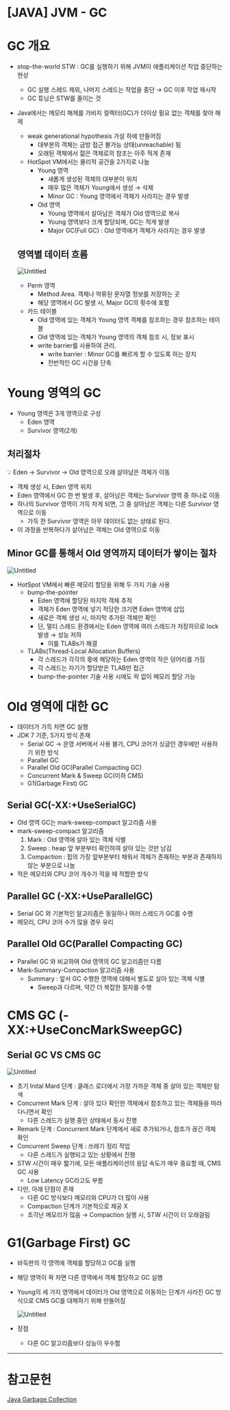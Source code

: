 # [JAVA] JVM - GC

# GC 개요

- stop-the-world STW : GC를 실행하기 위해 JVM이 애플리케이션 작업 중단하는 현상
    - GC 실행 스레드 제외, 나머지 스레드는 작업을 중단 → GC 이후 작업 재시작
    - GC 튜닝은 STW를 줄이는 것
- Java에서는 메모리 해제를 가비지 컬렉터(GC)가 더이상 필요 없는 객체를 찾아 해제
    - weak generational hypothesis 가설 하에 만들어짐
        - 대부분의 객체는 금방 접근 불가능 상태(unreachable) 됨
        - 오래된 객체에서 젊은 객체로의 참조는 아주 적게 존재
    - HotSpot VM에서는 물리적 공간을 2가지로 나눔
        - Young 영역
            - 새롭게 생성된 객체의 대부분이 위치
            - 매우 많은 객체가 Young에서 생성 → 삭제
            - Minor GC : Young 영역에서 객체가 사라지는 경우 발생
        - Old 영역
            - Young 영역에서 살아남은 객체가 Old 영역으로 복사
            - Young 영역보다 크게 할당되며, GC는 적게 발생
            - Major GC(Full GC) : Old 영역에거 객체가 사라지는 경우 발생
    
    ## 영역별 데이터 흐름
    
    ![Untitled](./img/jvm-gc.png)
    
    - Perm 영역
        - Method Area. 객체나 억류된 문자열 정보를 저장하는 곳
        - 해당 영역에서 GC 발생 시, Major GC의 횟수에 포함
    - 카드 테이블
        - Old 영역에 있는 객체가 Young 영역 객체를 참조하는 경우 참조하는 테이블
        - Old 영역에 있는 객체가 Young 영역의 객체 참조 시, 정보 표시
        - write barrier를 사용하여 관리.
            - write barrier : Minor GC를 빠르게 할 수 있도록 하는 장치
            - 전반적인 GC 시간을 단축

# Young 영역의 GC

- Young 영역은 3개 영역으로 구성
    - Eden 영역
    - Survivor 영역(2개)

## 처리절차

<aside>
💡 Eden → Survivor → Old 영역으로 오래 살아남은 객체가 이동

</aside>

- 객체 생성 시, Eden 영역 위치
- Eden 영역에서 GC 한 번 발생 후, 살아남은 객체는 Survivor 영역 중 하나로 이동
- 하나의 Survivor 영역이 가득 차게 되면, 그 중 살아남은 객체는 다른 Survivor 영역으로 이동
    - 가득 찬 Survivor 영역은 아무 데이터도 없는 상태로 된다.
- 이 과정을 반복하다가 살아남은 객체는 Old 영역으로 이동

## Minor GC를 통해서 Old 영역까지 데이터가 쌓이는 절차

![Untitled](./img/jvm-gc-2.png)

- HotSpot VM에서 빠른 메모리 할당을 위해 두 가지 기술 사용
    - bump-the-pointer
        - Eden 영역에 할당된 마지막 객체 추적
        - 객체가 Eden 영역에 넣기 적당한 크기면 Eden 영역에 삽입
        - 새로은 객체 생성 시, 마지막 추가된 객체만 확인
        - 단, 멀티 스레드 환경에서는 Eden 영역에 여러 스레드가 저장하므로 lock 발생 → 성능 저하
            - 이를 TLABs가 해결
    - TLABs(Thread-Local Allocation Buffers)
        - 각 스레드가 각각의 몫에 해당하는 Eden 영역의 작은 덩어리를 가짐
        - 각 스레드는 자기가 할당받은 TLAB만 접근
        - bump-the-pointer 기술 사용 시에도 락 없이 메모리 할당 가능

# Old 영역에 대한 GC

- 데이터가 가득 차면 GC 실행
- JDK 7 기준, 5가지 방식 존재
    - Serial GC → 운영 서버에서 사용 불가, CPU 코어가 싱글인 경우에만 사용하기 위한 방식
    - Parallel GC
    - Parallel Old GC(Parallel Compacting GC)
    - Concurrent Mark & Sweep GC(이하 CMS)
    - G1(Garbage First) GC

## Serial GC(-XX:+UseSerialGC)

- Old 영역 GC는 mark-sweep-compact 알고리즘 사용
- mark-sweep-compact 알고리즘
    1. Mark : Old 영역에 살아 있는 객체 식별
    2. Sweep : heap 앞 부분부터 확인하여 살아 있는 것만 남김
    3. Compaction : 힙의 가장 앞부분부터 채워서 객체가 존재하는 부분과 존재하지 않는 부분으로 나눔
- 적은 메모리와 CPU 코어 개수가 적을 때 적합한 방식

## Parallel GC (-XX:+UseParallelGC)

- Serial GC 와 기본적인 알고리즘은 동일하나 여러 스레드가 GC를 수행
- 메모리, CPU 코어 수가 많을 경우 유리

## Parallel Old GC(Parallel Compacting GC)

- Parallel GC 와 비교하여 Old 영역의 GC 알고리즘만 다름
- Mark-Summary-Compaction 알고리즘 사용
    - Summary : 앞서 GC 수행한 영역에 대해서 별도로 살아 있는 객체 식별
        - Sweep과 다르며, 약간 더 복잡한 절차를 수행

# **CMS GC (-XX:+UseConcMarkSweepGC)**

## Serial GC VS CMS GC

![Untitled](./img/jvm-gc-3.png)

- 초기 Inital Mard 단계 : 클래스 로더에서 가장 가까운 객체 중 살아 있는 객체만 탐색
- Concurrent Mark 단계 : 살아 있다 확인한 객체에서 참조하고 있는 객체들을 따라다니면서 확인
    - 다른 스레드가 실행 중인 상태에서 동시 진행
- Remark 단계 : Concurrent Mark 단계에서 새로 추가되거나, 참조가 끊긴 객체 확인
- Concurrent Sweep 단계 : 쓰레기 정리 작업
    - 다른 스레드가 실행되고 있는 상황에서 진행
- STW 시간이 매우 짧기에, 모든 애플리케이션의 응답 속도가 매우 중요할 때, CMS GC 사용
    - Low Latency GC라고도 부름
- 다만, 아래 단점이 존재
    - 다른 GC 방식보다 메모리와 CPU가 더 많이 사용
    - Compaction 단계가 기본적으로 제공 X
    - 조각난 메모리가 많음 → Compaction 실행 시, STW 시간이 더 오래걸림

# G1(Garbage First) GC

- 바둑판의 각 영역에 객체를 할당하고 GC를 실행
- 해당 영역이 꽉 차면 다른 영역에서 객체 할당하고 GC 실행
- Young의 세 가지 영역에서 데이터가 Old 영역으로 이동하는 단계가 사라진 GC 방식으로 CMS GC를 대체하기 위해 만들어짐
    
    ![Untitled](./img/jvm-gc-4.png)
    
- 장점
    - 다른 GC 알고리즘보다 성능이 우수함

---

# 참고문헌

[Java Garbage Collection](https://d2.naver.com/helloworld/1329)
